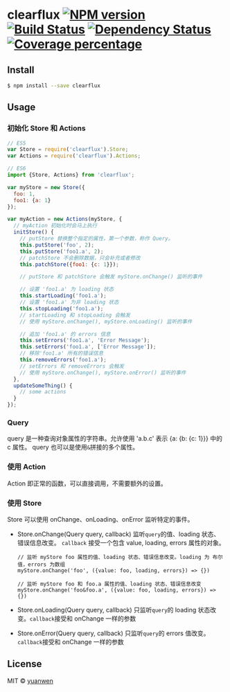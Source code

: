 # clearflux [![NPM version][npm-image]][npm-url] [![Build Status][travis-image]][travis-url] [![Dependency Status][daviddm-image]][daviddm-url] [![Coverage percentage][coveralls-image]][coveralls-url]
>


## Install

```sh
$ npm install --save clearflux
```


## Usage

### 初始化 Store 和 Actions
```js
// ES5
var Store = require('clearflux').Store;
var Actions = require('clearflux').Actions;

// ES6
import {Store, Actions} from 'clearflux';

var myStore = new Store({
  foo: 1,
  foo1: {a: 1}
});

var myAction = new Actions(myStore, {
  // myAction 初始化时会马上执行
  initStore() {
    // putStore 替换整个指定的属性，第一个参数，称作 Query。
    this.putStore('foo', 2);
    this.putStore('foo1.a', 2);
    // patchStore 不会删除数据，只会补充或者修改
    this.patchStore({foo1: {c: 1}});

    // putStore 和 patchStore 会触发 myStore.onChange() 监听的事件

    // 设置 'foo1.a' 为 loading 状态
    this.startLoading('foo1.a');
    // 设置 'foo1.a' 为非 loading 状态
    this.stopLoading('foo1.a');
    // startLoading 和 stopLoading 会触发
    // 使用 myStore.onChange(), myStore.onLoading() 监听的事件

    // 追加 'foo1.a' 的 errors 信息
    this.setErrors('foo1.a', 'Error Message');
    this.setErrors('foo1.a', ['Error Message']);
    // 移除'foo1.a' 所有的错误信息
    this.removeErrors('foo1.a');
    // setErrors 和 removeErrors 会触发
    // 使用 myStore.onChange(), myStore.onError() 监听的事件
  },
  updateSomeThing() {
    // some actions
  }
});

```

### Query
query 是一种查询对象属性的字符串。允许使用 'a.b.c' 表示 {a: {b: {c: 1}}} 中的 c 属性。
query 也可以是使用`&`拼接的多个属性。

### 使用 Action

Action 即正常的函数，可以直接调用，不需要额外的设置。

### 使用 Store

Store 可以使用 onChange、onLoading、onError 监听特定的事件。

  * Store.onChange(Query query, callback)  监听`query`的值、loading 状态、错误信息改变。
    `callback` 接受一个包含 value, loading, errors 属性的对象。

      ```
      // 监听 myStore foo 属性的值、loading 状态、错误信息改变。loading 为 布尔值，errors 为数组
      myStore.onChange('foo', ({value: foo, loading, errors}) => {})

      // 监听 myStore foo 和 foo.a 属性的值、loading 状态、错误信息改变
      myStore.onChange('foo&foo.a', ({value: foo, loading, errors}) => {})
      ```

  * Store.onLoading(Query query, callback) 只监听`query`的 loading 状态改变。`callback`接受和 onChange 一样的参数
  * Store.onError(Query query, callback) 只监听`query`的 errors 值改变。`callback`接受和 onChange 一样的参数

## License

MIT © [yuanwen]()


[npm-image]: https://badge.fury.io/js/clearflux.svg
[npm-url]: https://npmjs.org/package/clearflux
[travis-image]: https://travis-ci.org/wenshin/clearflux.svg?branch=master
[travis-url]: https://travis-ci.org/wenshin/clearflux
[daviddm-image]: https://david-dm.org/wenshin/clearflux.svg?theme=shields.io
[daviddm-url]: https://david-dm.org/wenshin/clearflux
[coveralls-image]: https://coveralls.io/repos/wenshin/clearflux/badge.svg
[coveralls-url]: https://coveralls.io/r/wenshin/clearflux
